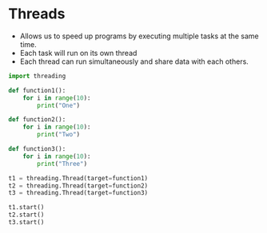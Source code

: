 # Threads

- Allows us to speed up programs by executing multiple tasks at the same time.
- Each task will run on its own thread
- Each thread can run simultaneously and share data with each others.

```python
import threading

def function1():
	for i in range(10):
		print("One")

def function2():
	for i in range(10):
		print("Two")

def function3():
	for i in range(10):
		print("Three")

t1 = threading.Thread(target=function1)
t2 = threading.Thread(target=function2)
t3 = threading.Thread(target=function3)

t1.start()
t2.start()
t3.start()
```